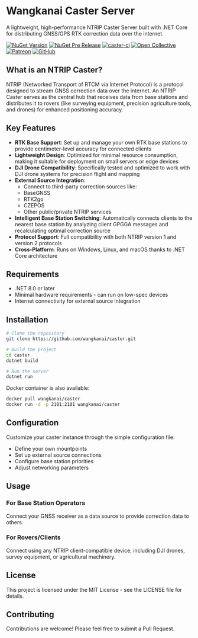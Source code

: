 # Wangkanai Caster Server

A lightweight, high-performance NTRIP Caster Server built with .NET Core for distributing GNSS/GPS RTK correction data over the internet.

[![NuGet Version](https://img.shields.io/nuget/v/wangkanai.caster)](https://www.nuget.org/packages/wangkanai.caster)
[![NuGet Pre Release](https://img.shields.io/nuget/vpre/wangkanai.caster)](https://www.nuget.org/packages/wangkanai.caster)
[![caster-ci](https://github.com/wangkanai/caster/actions/workflows/dotnet.yml/badge.svg)](https://github.com/wangkanai/caster/actions/workflows/dotnet.yml)
[![Open Collective](https://img.shields.io/badge/open%20collective-support%20me-3385FF.svg)](https://opencollective.com/wangkanai)
[![Patreon](https://img.shields.io/badge/patreon-support%20me-d9643a.svg)](https://www.patreon.com/wangkanai)
[![GitHub](https://img.shields.io/github/license/wangkanai/caster)](https://github.com/wangkanai/caster/blob/main/LICENSE)

## What is an NTRIP Caster?

NTRIP (Networked Transport of RTCM via Internet Protocol) is a protocol designed to stream GNSS correction data over the internet. An NTRIP Caster serves as the central hub that receives data from base stations and distributes it to rovers (like surveying equipment, precision agriculture tools, and drones) for enhanced positioning accuracy.

## Key Features

- **RTK Base Support**: Set up and manage your own RTK base stations to provide centimeter-level accuracy for connected clients
- **Lightweight Design**: Optimized for minimal resource consumption, making it suitable for deployment on small servers or edge devices
- **DJI Drone Compatibility**: Specifically tested and optimized to work with DJI drone systems for precision flight and mapping
- **External Source Integration**:
  - Connect to third-party correction sources like:
  - BaseGNSS
  - RTK2go
  - CZEPOS
  - Other public/private NTRIP services
- **Intelligent Base Station Switching**: Automatically connects clients to the nearest base station by analyzing client GPGGA messages and recalculating optimal correction source
- **Protocol Support**: Full compatibility with both NTRIP version 1 and version 2 protocols
- **Cross-Platform**: Runs on Windows, Linux, and macOS thanks to .NET Core architecture

## Requirements

- .NET 8.0 or later
- Minimal hardware requirements - can run on low-spec devices
- Internet connectivity for external source integration

## Installation

```bash
# Clone the repository
git clone https://github.com/wangkanai/caster.git

# Build the project
cd caster
dotnet build

# Run the server
dotnet run
```

Docker container is also available:

```bash
docker pull wangkanai/caster
docker run -d -p 2101:2101 wangkanai/caster
```

## Configuration

Customize your caster instance through the simple configuration file:
- Define your own mountpoints
- Set up external source connections
- Configure base station priorities
- Adjust networking parameters

## Usage

### For Base Station Operators
Connect your GNSS receiver as a data source to provide correction data to others.

### For Rovers/Clients
Connect using any NTRIP client-compatible device, including DJI drones, survey equipment, or agricultural machinery.

## License

This project is licensed under the MIT License - see the LICENSE file for details.

## Contributing

Contributions are welcome! Please feel free to submit a Pull Request.
